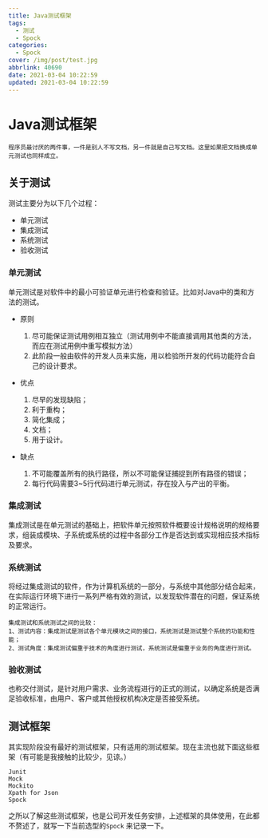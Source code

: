 ```yaml
---
title: Java测试框架
tags:
  - 测试
  - Spock
categories:
  - Spock
cover: /img/post/test.jpg
abbrlink: 40690
date: 2021-03-04 10:22:59
updated: 2021-03-04 10:22:59
---
```


# Java测试框架

```shell
程序员最讨厌的两件事，一件是别人不写文档，另一件就是自己写文档。这里如果把文档换成单元测试也同样成立。
```

## 关于测试

测试主要分为以下几个过程：

- 单元测试
- 集成测试
- 系统测试
- 验收测试

### 单元测试

单元测试是对软件中的最小可验证单元进行检查和验证。比如对Java中的类和方法的测试。

- 原则
    1. 尽可能保证测试用例相互独立（测试用例中不能直接调用其他类的方法，而应在测试用例中重写模拟方法）
    2. 此阶段一般由软件的开发人员来实施，用以检验所开发的代码功能符合自己的设计要求。

- 优点
    1. 尽早的发现缺陷；
    2. 利于重构；
    3. 简化集成；
    4. 文档；
    5. 用于设计。

- 缺点
    1. 不可能覆盖所有的执行路径，所以不可能保证捕捉到所有路径的错误；
    2. 每行代码需要3~5行代码进行单元测试，存在投入与产出的平衡。

### 集成测试

集成测试是在单元测试的基础上，把软件单元按照软件概要设计规格说明的规格要求，组装成模块、子系统或系统的过程中各部分工作是否达到或实现相应技术指标及要求。

### 系统测试

将经过集成测试的软件，作为计算机系统的一部分，与系统中其他部分结合起来，在实际运行环境下进行一系列严格有效的测试，以发现软件潜在的问题，保证系统的正常运行。

```shell
集成测试和系统测试之间的比较： 
1、测试内容：集成测试是测试各个单元模块之间的接口，系统测试是测试整个系统的功能和性能； 
2、测试角度：集成测试偏重于技术的角度进行测试，系统测试是偏重于业务的角度进行测试。
```

### 验收测试

也称交付测试，是针对用户需求、业务流程进行的正式的测试，以确定系统是否满足验收标准，由用户、客户或其他授权机构决定是否接受系统。

## 测试框架

其实现阶段没有最好的测试框架，只有适用的测试框架。现在主流也就下面这些框架（有可能是我接触的比较少，见谅。）


```shell
Junit
Mock
Mockito
Xpath for Json
Spock
```

之所以了解这些测试框架，也是公司开发任务安排，上述框架的具体使用，在此都不赘述了，就写一下当前选型的`Spock` 来记录一下。
